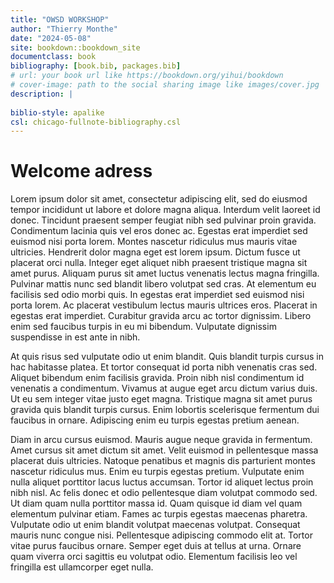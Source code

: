 ```yaml
--- 
title: "OWSD WORKSHOP"
author: "Thierry Monthe"
date: "2024-05-08"
site: bookdown::bookdown_site
documentclass: book
bibliography: [book.bib, packages.bib]
# url: your book url like https://bookdown.org/yihui/bookdown
# cover-image: path to the social sharing image like images/cover.jpg
description: |
  
biblio-style: apalike
csl: chicago-fullnote-bibliography.csl
---
```


# Welcome adress
Lorem ipsum dolor sit amet, consectetur adipiscing elit, sed do eiusmod tempor incididunt ut labore et dolore magna aliqua. Interdum velit laoreet id donec. Tincidunt praesent semper feugiat nibh sed pulvinar proin gravida. Condimentum lacinia quis vel eros donec ac. Egestas erat imperdiet sed euismod nisi porta lorem. Montes nascetur ridiculus mus mauris vitae ultricies. Hendrerit dolor magna eget est lorem ipsum. Dictum fusce ut placerat orci nulla. Integer eget aliquet nibh praesent tristique magna sit amet purus. Aliquam purus sit amet luctus venenatis lectus magna fringilla. Pulvinar mattis nunc sed blandit libero volutpat sed cras. At elementum eu facilisis sed odio morbi quis. In egestas erat imperdiet sed euismod nisi porta lorem. Ac placerat vestibulum lectus mauris ultrices eros. Placerat in egestas erat imperdiet. Curabitur gravida arcu ac tortor dignissim. Libero enim sed faucibus turpis in eu mi bibendum. Vulputate dignissim suspendisse in est ante in nibh.

At quis risus sed vulputate odio ut enim blandit. Quis blandit turpis cursus in hac habitasse platea. Et tortor consequat id porta nibh venenatis cras sed. Aliquet bibendum enim facilisis gravida. Proin nibh nisl condimentum id venenatis a condimentum. Vivamus at augue eget arcu dictum varius duis. Ut eu sem integer vitae justo eget magna. Tristique magna sit amet purus gravida quis blandit turpis cursus. Enim lobortis scelerisque fermentum dui faucibus in ornare. Adipiscing enim eu turpis egestas pretium aenean.

Diam in arcu cursus euismod. Mauris augue neque gravida in fermentum. Amet cursus sit amet dictum sit amet. Velit euismod in pellentesque massa placerat duis ultricies. Natoque penatibus et magnis dis parturient montes nascetur ridiculus mus. Enim eu turpis egestas pretium. Vulputate enim nulla aliquet porttitor lacus luctus accumsan. Tortor id aliquet lectus proin nibh nisl. Ac felis donec et odio pellentesque diam volutpat commodo sed. Ut diam quam nulla porttitor massa id. Quam quisque id diam vel quam elementum pulvinar etiam. Fames ac turpis egestas maecenas pharetra. Vulputate odio ut enim blandit volutpat maecenas volutpat. Consequat mauris nunc congue nisi. Pellentesque adipiscing commodo elit at. Tortor vitae purus faucibus ornare. Semper eget duis at tellus at urna. Ornare quam viverra orci sagittis eu volutpat odio. Elementum facilisis leo vel fringilla est ullamcorper eget nulla.

